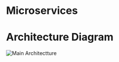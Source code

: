 # Microservices


# Architecture Diagram


![Main Architectture](https://user-images.githubusercontent.com/62277795/170028168-fda2c269-ea7a-4e0e-be64-530b731dbf24.jpg)
